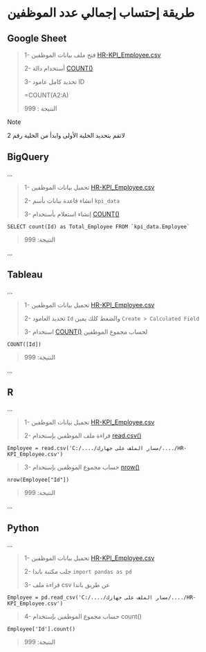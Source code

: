 # طريقة إحتساب إجمالي عدد الموظفين




## Google Sheet
>
> 1- فتح ملف بيانات الموظفين [HR-KPI_Employee.csv](/data/HR-KPI_Employee.csv)
>
> 2- أستخدام دالة [COUNT()](https://support.google.com/docs/answer/3093620?hl=en) 
>
> 3- تحديد كامل عامود ID 
>
> =COUNT(A2:A)
>
> النتيجة : 999
> 
> 

> [!NOTE]
> لاتقم بتحديد الخلية الأولى وابدأ من الخلية رقم 2





## BigQuery
...
>
>1- تحميل بيانات الموظفين  [HR-KPI_Employee.csv](/data/HR-KPI_Employee.csv)
>
> 2- انشاء قاعدة بيانات بأسم `kpi_data`
>
> 3- إنشاء استعلام بأستخدام [COUNT()](https://cloud.google.com/knowledge/kb/bigquery-count-query-slot-utilization-and-rows-scanned-000004360)
``````
SELECT count(Id) as Total_Employee FROM `kpi_data.Employee`  
``````
>
>
> النتيجة: 999
>
...

## Tableau 
...
>
> 1- تحميل بيانات الموظفين  [HR-KPI_Employee.csv](/data/HR-KPI_Employee.csv)
>
> 2- تحديد العامود `Id` والضغط كلك يمين `Create > Calculated Field`
>
> 3- استخدام [COUNT()](https://help.tableau.com/current/pro/desktop/en-us/functions_all_categories.htm?_gl=1*1bwhxn0*_ga*MjA2MTE5OTExMy4xNjk5MDA0NzMy*_ga_8YLN0SNXVS*MTY5OTAwNDczMy4xLjEuMTY5OTAwNTA1My4wLjAuMA..) لحساب مجموع الموظفين
>
>
```
COUNT([Id])
```
> 
>
> النتيجة: 999
>
...
## R
...
>
> 1- تحميل بيانات الموظفين  [HR-KPI_Employee.csv](/data/HR-KPI_Employee.csv)
>
> 2- قراءة ملف الموظفين  بإستخدام [read.csv()](https://search.r-project.org/CRAN/refmans/qtl2/html/read_csv.html)
>
``````
Employee = read.csv('C:/..../مسار الملف على جهازك/..../HR-KPI_Employee.csv')
``````
>
> 3- حساب مجموع الموظفين بإستخدام [nrow()](https://search.r-project.org/R/refmans/base/html/nrow.html)
>
``````
nrow(Employee["Id"])
``````
>
>
>النتيجة: 999
>
>

...
## Python
...
>
> 1- تحميل بيانات الموظفين  [HR-KPI_Employee.csv](/data/HR-KPI_Employee.csv)
>
> 2- جلب مكتبة باندا `import pandas as pd`
>
> 3- قراءة ملف csv عن طريق باندا
>
>
``````
Employee = pd.read_csv('C:/..../مسار الملف على جهازك/..../HR-KPI_Employee.csv')
``````
>
> 4- حساب مجموع الموظفين بإستخدام count()
>
>
``````
Employee['Id'].count()
``````
>
>
>النتيجة: 999
>
